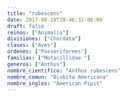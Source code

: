 ```yaml
---
title: "rubescens"
date: 2017-08-18T20:46:32-06:00
draft: false
reinos: ["Animalia"]
divisiones: ["Chordata"]
clases: ["Aves"]
ordenes: ["Passeriformes"]
familias: ["Motacillidae "]
generos: ["Anthus"]
nombre_cientifico: "Anthus rubescens"
nombre_comun: "Bisbita Americana"
nombre_ingles: "American Pipit"
---
```

